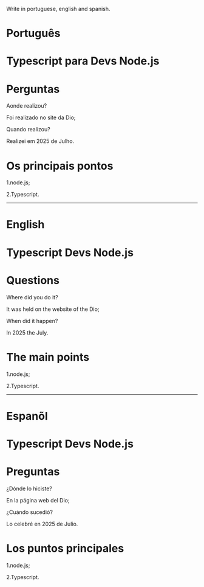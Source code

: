 Write in portuguese, english and spanish.

#  Português

# Typescript para Devs Node.js


# Perguntas

Aonde realizou?

Foi realizado no site da Dio;

Quando realizou?

Realizei em 2025 de Julho.

# Os principais pontos

1.node.js;

2.Typescript.


--------------------------------------------------------------------------------------------------------------------------------

# English

# Typescript Devs Node.js



# Questions

Where did you do it?

It was held on the website of the Dio; 

When did it happen?

In 2025 the July.

# The main points

1.node.js;

2.Typescript.


--------------------------------------------------------------------------------------------------------------------------------

# Espanõl

# Typescript  Devs Node.js


# Preguntas

¿Dónde lo hiciste?

En la página web del Dio;

¿Cuándo sucedió?

Lo celebré en 2025 de Julio.

# Los puntos principales

1.node.js;

2.Typescript.



